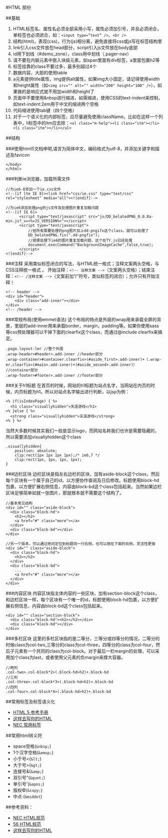 #HTML 部份

##基础

1. HTML标签名、属性名必须全部采用小写，属性必须加引号，并且必须闭合，单标签也必须闭合，如：`<input type=”text” />`、`<br />`	
2. 结构(html)，表现(css)，行为(js)相分离，避免直接将css或js写在标签结构里
3. link引入css文件放在head部分，script引入js文件放在body底部
4. id用下划线（#demo_zone），class用中划线（.pager-nav）
5. 请不要在内联元素中嵌入块级元素，如span里面有div标签，a里面包裹h2等
6. 标签挂靠的class不要过多，最多别超过4个
7. 数据内容，大胆的使用table
8. a元素提供title属性，img提供alt属性，如果img大小固定，请记得使用width和height属性（如`<img src="" alt="" width="200" height="100" />`），如果做的是响应式就不用加width和height了
9. 页面中不要使用&nbsp进行缩进，如需缩进，使用CSS的text-indent来控制，如text-indent:2em用于中文的缩进两个空格
10. 代码缩进使用tab键（四个空格）
12. 对于一个语义化的内部标签，应尽量避免使用className。比如在这样一个列表中，li标签中的itm应去除：`<ul class="m-help"><li class="itm"></li><li class="itm"></li></ul>`

##结构

###使用html5文档申明,语言为简体中文，编码格式为utf-8，并添加关键字和描述及favicon
	<!DOCTYPE HTML>
	<html lang="zh-cn">
	<head>
	<meta charset="UTF-8">
	<link href="/favicon.ico" rel="shortcut icon">
	<meta name="keywords" content="">
	<meta name="description" content="">	
	<title>天涯社区</title>
	</head>
	<body>
	 
	</body>
	</html>

###判断ie浏览器，加载所需文件

	//为ie6-8添加一个ie.css文件
	<!--[if lte IE 8]><link href="css/ie.css" type="text/css" rel="stylesheet" media="all"><![endif]-->
	
	//为ie6添加处理png的js文件及处理图片重复加载问题
	<!--[if IE 6]>
	      <script type="text/javascript" src="js/DD_belatedPNG_0.0.8a-min.js?_v=<%=JS_VERSION%>"></script>
	      <script type="text/javascript">
	          //给所有需要处理的png图片加上dd-pngifx这个class，就可以处理了
	          DD_belatedPNG.fix(".dd-pngfix");
	          //顺便处理下ie6的图片重复加载问题，这个在TY.js已经处理
	          document.execCommand("BackgroundImageCache",false,true);
	      </script>
	<![endif]-->

###注释
采用类似标签闭合的写法，与HTML统一格式；注释文案两头空格，与CSS注释统一格式
。
开始注释：`<!-- 注释文案 -->`（文案两头空格）；结束注释：`<!-- /注释文案 -->`（文案前加“/”符号，类似标签的闭合）；允许只有开始注释！      

	<!-- header -->
    <div id="header">
    	<div class="add-inner"></div>
    </div>
    <!-- /header -->

###常规布局(使用emmet语法)
这个布局的特点是外层的wrap用来承载全屏的背景，里层的add-inner用来承载border，margin，padding等。如果你使用sass等css预处理器可以干掉下面的clearfix这个class，而通过@include clearfix来搞定。
	
	.page.layout-lmr //整个外围
	.wrap-header>#header>.add-inner //header部分
	.wrap-container>#container.clearfix>(#aside_first>.add-inner)+（.wrap-mr.clearfix>(#main>.add-inner)+(#aside_second>.add-inner)） //container部分
	.wrap-footer>#footer>.add-inner //footer部分

###关于h1标题
在首页的时候，网站的h1标题为站点名字，当网站在内页的时候，内页标题为h1。所以对站点名字输出进行判断，以jsp为例：
	
	<% if(isIndexPage) { %>
	  <h1 class="visuallyhidden">天涯游戏</h1>
	<% }else { %>
	  <strong class="visuallyhidden">天涯游戏</strong>
	<% } %>

当然大多数时候其实我们一般是显示logo，而网站名称我们也许是需要隐藏的，所以需要添加visuallyhidden这个class
	
	.visuallyhidden{
		position: absolute;
    	clip:rect(1px 1px 1px 1px);/* ie6,7 */
    	clip:rect(1px, 1px, 1px, 1px);
	}

###边栏区块
边栏区块是指左右边栏的区块，加有aside-block这个class，然后每个区块有一个属于自己的id，以方便协作查阅及日后修改。标题使用block-hd包裹，以方便扩展右侧信息，内容由block-bd这个class包括起来。当然如果边栏区块足够简单如就一张图片，那就根本就不需要这个结构了。

	//基本常见结构
	<div id="" class="aside-block">
	  <div class="block-hd">
	    <h2></h2>
	    <a href="#" class="more"></a>
	  </div>
	  <div class="block-bd"></div>
	</div>

	//另一个版本，可以通过绝对定位到标题同一行右侧，也可以放在下面的右侧，灵活性更强
	<div id="" class="aside-block">
	  <div class="block-hd">
	    <h2></h2> 
	  </div>
	  <div class="block-bd">
	  	...
	  	<a href="#" class="more"></a>
	  </div>
	</div>	

###内容区块
内容区块指主体内容的一些区块，加有section-block这个class，和边栏区块一样，每个区块有一个唯一的id，标题使用block-hd包裹，以方便扩展右侧信息，内容由block-bd这个class包括起来。

	<div id="" class="section-block">
	  <div class="block-hd"><h2></h2></div>
	  <div class="block-bd"></div>
	</div>

###多栏区块
这里的多栏区块指的是二等分，三等分或四等分的情况，二等分的时候class为col-two,三等分的class为col-three，四等分的class为col-four，然后子元素有一个共同的class为col-block。对于最后一栏margin的处理，可以采用加个class为last，或者使用父元素的负margin来撑大容器。

	//两列
	.col-two>.col-block*2>(.block-hd>h2)+.block-bd
	//三列
	.col-three>.col-block*3>(.block-hd>h2)+.block-bd
	//四列
	.col-four>.col-block*4>(.block-hd>h2)+.block-bd

##常用标签及标签语义化
* [HTML 5 参考手册](http://www.w3school.com.cn/html5/html5_reference.asp)
* [这样去写你的HTML](http://sofish.de/1688)
* [NEC 常用标签](http://nec.netease.com/standard/html-format.html)

##常用html转义符
* space空格(`&nbsp;`)
* 1个汉字空格(`&emsp;`)
* 小于号<(`&lt;`)
* 大于号>(`&gt;`)
* 连接号&(`&amp;`)
* 双引号"(`&quot;`)
* 单引号'(`&apos;`)
* 版权©(`&copy;`)
* 中点·(`&middot`)

##参考资料：

* [NEC HTML规范](http://nec.netease.com/standard/html-structure.html)
* [56 HTML规范](http://www.56.com/style/-doc-/v1/tpl/)
* [这样去写你的HTML](http://sofish.de/1688)
